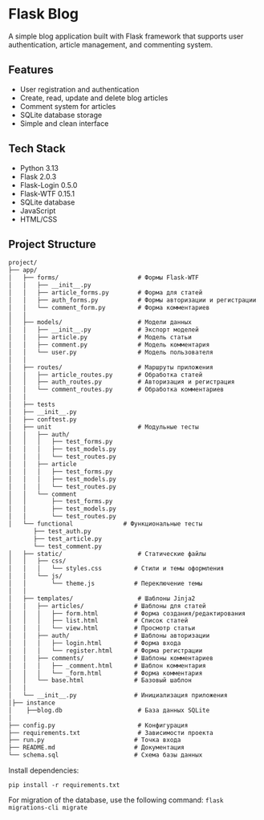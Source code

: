 # Flask Blog

A simple blog application built with Flask framework that supports user authentication, article management, and commenting system.

## Features
- User registration and authentication
- Create, read, update and delete blog articles
- Comment system for articles
- SQLite database storage
- Simple and clean interface

## Tech Stack
- Python 3.13
- Flask 2.0.3
- Flask-Login 0.5.0
- Flask-WTF 0.15.1
- SQLite database
- JavaScript
- HTML/CSS

## Project Structure

```markdown
project/
├── app/
│   ├── forms/                      # Формы Flask-WTF
│   │   ├── __init__.py
│   │   ├── article_forms.py        # Форма для статей
│   │   ├── auth_forms.py           # Формы авторизации и регистрации
│   │   └── comment_form.py         # Форма комментариев
│   │
│   ├── models/                     # Модели данных
│   │   ├── __init__.py             # Экспорт моделей
│   │   ├── article.py              # Модель статьи
│   │   ├── comment.py              # Модель комментария
│   │   └── user.py                 # Модель пользователя
│   │
│   ├── routes/                     # Маршруты приложения
│   │   ├── article_routes.py       # Обработка статей
│   │   ├── auth_routes.py          # Авторизация и регистрация
│   │   └── comment_routes.py       # Обработка комментариев
│   │
│   ├── tests
│   ├── __init__.py
│   ├── conftest.py
│   ├── unit                        # Модульные тесты
│   │   ├── auth/
│   │   │   ├── test_forms.py
│   │   │   ├── test_models.py
│   │   │   └── test_routes.py
│   │   ├── article
│   │   │   ├── test_forms.py
│   │   │   ├── test_models.py
│   │   │   └── test_routes.py
│   │   └── comment
│   │       ├── test_forms.py
│   │       ├── test_models.py
│   │       └── test_routes.py
│   └── functional              # Функциональные тесты
       ├── test_auth.py
       ├── test_article.py
       └── test_comment.py
│   ├── static/                     # Статические файлы
│   │   ├── css/
│   │   │   └── styles.css         # Стили и темы оформления
│   │   └── js/
│   │       └── theme.js           # Переключение темы
│   │
│   ├── templates/                  # Шаблоны Jinja2
│   │   ├── articles/              # Шаблоны для статей
│   │   │   ├── form.html          # Форма создания/редактирования
│   │   │   ├── list.html          # Список статей
│   │   │   └── view.html          # Просмотр статьи
│   │   ├── auth/                  # Шаблоны авторизации
│   │   │   ├── login.html         # Форма входа
│   │   │   └── register.html      # Форма регистрации
│   │   ├── comments/              # Шаблоны комментариев
│   │   │   ├── _comment.html      # Шаблон комментария
│   │   │   └── _form.html         # Форма комментария
│   │   └── base.html              # Базовый шаблон
│   │
│   └── __init__.py                # Инициализация приложения
│├── instance 
│    ├──blog.db                     # База данных SQLite 
│
├── config.py                       # Конфигурация
├── requirements.txt                # Зависимости проекта
├── run.py                         # Точка входа
├── README.md                      # Документация
└── schema.sql                     # Схема базы данных
```

Install dependencies:

```pip install -r requirements.txt```

For migration of the database, use the following command:
```flask migrations-cli migrate```
